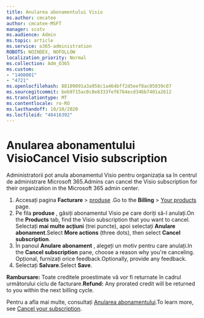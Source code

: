 ```yaml
---
title: Anularea abonamentului Visio
ms.author: cmcatee
author: cmcatee-MSFT
manager: scotv
ms.audience: Admin
ms.topic: article
ms.service: o365-administration
ROBOTS: NOINDEX, NOFOLLOW
localization_priority: Normal
ms.collection: Adm_O365
ms.custom:
- "1400001"
- "4721"
ms.openlocfilehash: 88109091a3a958c1a464bff2d5eef8ac05039c07
ms.sourcegitcommit: beb9715ac0c8e8333fef6764ecd346b7401a2612
ms.translationtype: MT
ms.contentlocale: ro-RO
ms.lasthandoff: 10/10/2020
ms.locfileid: "48416392"
---
```

# <a name="cancel-visio-subscription"></a><span data-ttu-id="b5548-102">Anularea abonamentului Visio</span><span class="sxs-lookup"><span data-stu-id="b5548-102">Cancel Visio subscription</span></span>

<span data-ttu-id="b5548-103">Administratorii pot anula abonamentul Visio pentru organizația sa în centrul de administrare Microsoft 365.</span><span class="sxs-lookup"><span data-stu-id="b5548-103">Admins can cancel the Visio subscription for their organization in the Microsoft 365 admin center.</span></span>

1. <span data-ttu-id="b5548-104">Accesați pagina **Facturare** \> [produse](https://go.microsoft.com/fwlink/p/?linkid=842054) .</span><span class="sxs-lookup"><span data-stu-id="b5548-104">Go to the **Billing** \> [Your products](https://go.microsoft.com/fwlink/p/?linkid=842054) page.</span></span>
2. <span data-ttu-id="b5548-105">Pe fila **produse** , găsiți abonamentul Visio pe care doriți să-l anulați.</span><span class="sxs-lookup"><span data-stu-id="b5548-105">On the **Products** tab, find the Visio subscription that you want to cancel.</span></span> <span data-ttu-id="b5548-106">Selectați **mai multe acțiuni** (trei puncte), apoi selectați **Anulare abonament**.</span><span class="sxs-lookup"><span data-stu-id="b5548-106">Select **More actions** (three dots), then select **Cancel subscription**.</span></span>
3. <span data-ttu-id="b5548-107">În panoul **Anulare abonament** , alegeți un motiv pentru care anulați.</span><span class="sxs-lookup"><span data-stu-id="b5548-107">In the **Cancel subscription** pane, choose a reason why you're canceling.</span></span> <span data-ttu-id="b5548-108">Opțional, furnizați orice feedback.</span><span class="sxs-lookup"><span data-stu-id="b5548-108">Optionally, provide any feedback.</span></span>
4. <span data-ttu-id="b5548-109">Selectați **Salvare**.</span><span class="sxs-lookup"><span data-stu-id="b5548-109">Select **Save**.</span></span>

<span data-ttu-id="b5548-110">**Rambursare:** Toate creditele proestimate vă vor fi returnate în cadrul următorului ciclu de facturare.</span><span class="sxs-lookup"><span data-stu-id="b5548-110">**Refund:** Any prorated credit will be returned to you within the next billing cycle.</span></span>

<span data-ttu-id="b5548-111">Pentru a afla mai multe, consultați [Anularea abonamentului](https://docs.microsoft.com/microsoft-365/commerce/subscriptions/cancel-your-subscription).</span><span class="sxs-lookup"><span data-stu-id="b5548-111">To learn more, see [Cancel your subscription](https://docs.microsoft.com/microsoft-365/commerce/subscriptions/cancel-your-subscription).</span></span>